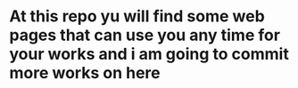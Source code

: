 # At this repo yu  will find some web pages that can use you any time  for your works and i am going to commit more works on here
